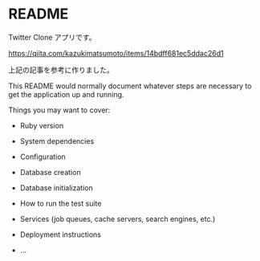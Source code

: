# README

Twitter Clone アプリです。

https://qiita.com/kazukimatsumoto/items/14bdff681ec5ddac26d1 

上記の記事を参考に作りました。





This README would normally document whatever steps are necessary to get the
application up and running.

Things you may want to cover:

* Ruby version

* System dependencies

* Configuration

* Database creation

* Database initialization

* How to run the test suite

* Services (job queues, cache servers, search engines, etc.)

* Deployment instructions

* ...

